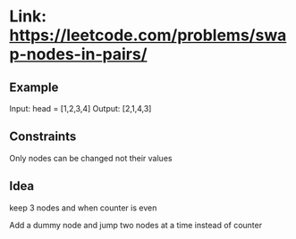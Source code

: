 # Link: <https://leetcode.com/problems/swap-nodes-in-pairs/>

## Example

Input: head = [1,2,3,4]
Output: [2,1,4,3]

## Constraints

Only nodes can be changed not their values

## Idea

keep 3 nodes and when counter is even

Add a dummy node and jump two nodes at a time instead of counter